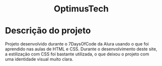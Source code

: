<h1 align="center">OptimusTech</h1>

# Descrição do projeto
Projeto desenvolvido durante o 7DaysOfCode da Alura usando o que foi aprendido nas aulas de HTML e CSS. Durante o desenvolvimento deste site, a estilização com CSS foi bastante utilizada, o 
que deixou o projeto com uma identidade visual muito clara.
